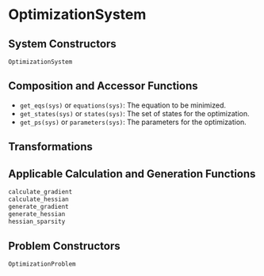 # OptimizationSystem

## System Constructors

```@docs
OptimizationSystem
```

## Composition and Accessor Functions

- `get_eqs(sys)` or `equations(sys)`: The equation to be minimized.
- `get_states(sys)` or `states(sys)`: The set of states for the optimization.
- `get_ps(sys)` or `parameters(sys)`: The parameters for the optimization.

## Transformations

## Applicable Calculation and Generation Functions

```julia
calculate_gradient
calculate_hessian
generate_gradient
generate_hessian
hessian_sparsity
```

## Problem Constructors

```@docs
OptimizationProblem
```
